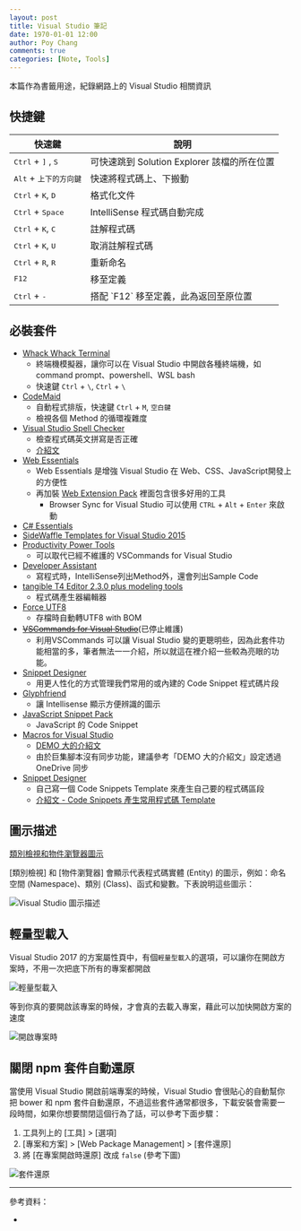 ```yaml
---
layout: post
title: Visual Studio 筆記
date: 1970-01-01 12:00
author: Poy Chang
comments: true
categories: [Note, Tools]
---
```

本篇作為書籤用途，紀錄網路上的 Visual Studio 相關資訊

## 快捷鍵

<table class="table table-striped">
<thead>
  <tr>
    <th>快速鍵</th>
    <th>說明</th>
  </tr>
</thead>
<tbody>
  <tr>
    <td><kbd>Ctrl</kbd> + <kbd>]</kbd> , <kbd>S</kbd></td>
    <td>可快速跳到 Solution Explorer 該檔的所在位置</td>
  </tr>
  <tr>
    <td><kbd>Alt</kbd> + <kbd>上下的方向鍵</kbd></td>
    <td>快速將程式碼上、下搬動</td>
  </tr>
  <tr>
    <td><kbd>Ctrl</kbd> + <kbd>K</kbd>, <kbd>D</kbd></td>
    <td>格式化文件</td>
  </tr>
  <tr>
    <td><kbd>Ctrl</kbd> + <kbd>Space</kbd></td>
    <td>IntelliSense 程式碼自動完成</td>
  </tr>
  <tr>
    <td><kbd>Ctrl</kbd> + <kbd>K</kbd>, <kbd>C</kbd></td>
    <td>註解程式碼</td>
  </tr>
  <tr>
    <td><kbd>Ctrl</kbd> + <kbd>K</kbd>, <kbd>U</kbd></td>
    <td>取消註解程式碼</td>
  </tr>
  <tr>
    <td><kbd>Ctrl</kbd> + <kbd>R</kbd>, <kbd>R</kbd></td>
    <td>重新命名</td>
  </tr>
  <tr>
    <td><kbd>F12</kbd></td>
    <td>移至定義</td>
  </tr>
  <tr>
    <td><kbd>Ctrl</kbd> + <kbd>-</kbd></td>
    <td>搭配 `F12` 移至定義，此為返回至原位置</td>
  </tr>
</tbody>
</table>

## 必裝套件

* [Whack Whack Terminal](https://marketplace.visualstudio.com/items?itemName=DanielGriffen.WhackWhackTerminal)
	* 終端機模擬器，讓你可以在 Visual Studio 中開啟各種終端機，如 command prompt、powershell、WSL bash
	* 快速鍵 `Ctrl` + `\`, `Ctrl` + `\`
* [CodeMaid](https://marketplace.visualstudio.com/items?itemName=SteveCadwallader.CodeMaid)
	* 自動程式排版，快速鍵 `Ctrl` + `M`, `空白鍵`
	* 檢視各個 Method 的循環複雜度
* [Visual Studio Spell Checker](https://marketplace.visualstudio.com/items?itemName=EWoodruff.VisualStudioSpellCheckerVS2017andLater)
	* 檢查程式碼英文拼寫是否正確
	* [介紹文](https://poychang.github.io/visual-studio-spell-checker/)
* [Web Essentials](http://vswebessentials.com/)
	* Web Essentials 是增強 Visual Studio 在 Web、CSS、JavaScript開發上的方便性
	* 再加裝 [Web Extension Pack](https://visualstudiogallery.msdn.microsoft.com/f3b504c6-0095-42f1-a989-51d5fc2a8459?SRC=Home) 裡面包含很多好用的工具
		* Browser Sync for Visual Studio 可以使用 `CTRL` + `Alt` + `Enter` 來啟動
* [C# Essentials](https://visualstudiogallery.msdn.microsoft.com/a4445ad0-f97c-41f9-a148-eae225dcc8a5)
* [SideWaffle Templates for Visual Studio 2015](http://sidewaffle.com/)
* [Productivity Power Tools](https://visualstudiogallery.msdn.microsoft.com/d0d33361-18e2-46c0-8ff2-4adea1e34fef)
	* 可以取代已經不維護的 VSCommands for Visual Studio
* [Developer Assistant](https://visualstudiogallery.msdn.microsoft.com/a1166718-a2d9-4a48-a5fd-504ff4ad1b65)
	* 寫程式時，IntelliSense列出Method外，還會列出Sample Code
* [tangible T4 Editor 2.3.0 plus modeling tools](http://t4-editor.tangible-engineering.com/T4-Editor-Visual-T4-Editing.html)
	* 程式碼產生器編輯器
* [Force UTF8](https://visualstudiogallery.msdn.microsoft.com/d94a3ad9-0549-4641-89b7-d858407bd6e9)
	* 存檔時自動轉UTF8 with BOM
* ~~[VSCommands for Visual Studio](http://vscommands.squaredinfinity.com/)~~(已停止維護)
	* 利用VSCommands 可以讓 Visual Studio 變的更聰明些，因為此套件功能相當的多，筆者無法一一介紹，所以就這在裡介紹一些較為亮眼的功能。
* [Snippet Designer](https://github.com/mmanela/SnippetDesigner)
	* 用更人性化的方式管理我們常用的或內建的 Code Snippet 程式碼片段
* [Glyphfriend](https://visualstudiogallery.msdn.microsoft.com/5fd24afb-b3b2-4cec-9b03-1cfcec6123aa?SRC=Home)
	* 讓 Intellisense 顯示方便辨識的圖示
* [JavaScript Snippet Pack](https://visualstudiogallery.msdn.microsoft.com/423eb4a3-215f-4a8f-9287-1512618ffda3?SRC=Home)
	* JavaScript 的 Code Snippet
* [Macros for Visual Studio ](https://marketplace.visualstudio.com/items?itemName=VisualStudioPlatformTeam.MacrosforVisualStudio)
	* [DEMO 大的介紹文](http://demo.tc/post/833#.WGomoFFb9cM.facebook)
	* 由於巨集腳本沒有同步功能，建議參考「DEMO 大的介紹文」設定透過 OneDrive 同步
* [Snippet Designer](https://marketplace.visualstudio.com/items?itemName=vs-publisher-2795.SnippetDesigner)
	* 自己寫一個 Code Snippets Template 來產生自己要的程式碼區段
	* [介紹文 - Code Snippets 產生常用程式碼 Template](http://limitedcode.blogspot.tw/2015/10/visual-studio-code-snippetstemplate.html)

## 圖示描述

[類別檢視和物件瀏覽器圖示](https://msdn.microsoft.com/zh-tw/library/y47ychfe.aspx)

[類別檢視] 和 [物件瀏覽器] 會顯示代表程式碼實體 (Entity) 的圖示，例如：命名空間 (Namespace)、類別 (Class)、函式和變數。下表說明這些圖示：

![Visual Studio 圖示描述](http://i.imgur.com/GkxBvNG.jpg)

## 輕量型載入

Visual Studio 2017 的方案屬性頁中，有個`輕量型載入`的選項，可以讓你在開啟方案時，不用一次把底下所有的專案都開啟

![輕量型載入](http://i.imgur.com/kpWaP6S.png)

等到你真的要開啟該專案的時候，才會真的去載入專案，藉此可以加快開啟方案的速度

![開啟專案時](http://i.imgur.com/W6LATdB.png)

## 關閉 npm 套件自動還原

當使用 Visual Studio 開啟前端專案的時候，Visual Studio 會很貼心的自動幫你把 bower 和 npm 套件自動還原，不過這些套件通常都很多，下載安裝會需要一段時間，如果你想要關閉這個行為了話，可以參考下面步驟：

1. 工具列上的 [工具] > [選項]
2. [專案和方案] > [Web Package Management] > [套件還原]
3. 將 [在專案開啟時還原] 改成 `false` (參考下圖)

![套件還原](https://i.imgur.com/xRgrLqI.png)

----------

參考資料：

* []()